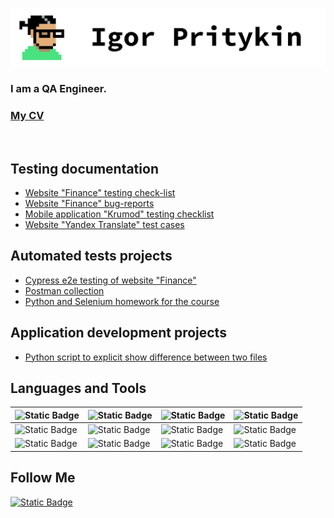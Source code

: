 ![Header](https://github.com/TrickStealer/TrickStealer/blob/main/assets/header.png)

### I am a QA Engineer.

### [My CV](https://drive.google.com/file/d/1AABE6CZ_ioTm1pVJysZKw2ZagpR6gPZK/view?usp=drive_link)
<br/>

## Testing documentation  
* [Website "Finance" testing check-list](https://docs.google.com/spreadsheets/d/1zYroPo_W-m-psTZtgbVmRI5Bz9JswnAZYHIBeZQvny8/edit?usp=sharing)
* [Website "Finance" bug-reports](https://docs.google.com/document/d/1e2j81dHhenTu78yEVQRoDCOvwQURorCzI7RFj2WwEvw/edit?usp=sharing)
* [Mobile application "Krumod" testing checklist](https://drive.google.com/file/d/1bZmJuO6UUETnWhzSQZRrzqPaP7l-g6AE/view?usp=sharing)
* [Website "Yandex Translate" test cases](https://drive.google.com/file/d/1uGJycMipwXjEoFEON6gDZfFfAXEXDRHq/view?usp=drive_link)

## Automated tests projects

* [Cypress e2e testing of website "Finance"](https://github.com/TrickStealer/cypress_test_task)
* [Postman collection](https://www.postman.com/avionics-engineer-8131377/workspace/igor-s-workspace/collection/37663202-5ef79cb8-c2a3-41cf-bc38-f1173fd083c8?action=share&creator=37663202&active-environment=37663202-a0b311fe-544e-4da2-acc1-2b61156b5835)
* [Python and Selenium homework for the course](https://github.com/TrickStealer/Stepik_auto_tests_course)

## Application development projects
* [Python script to explicit show difference between two files](https://github.com/TrickStealer/text_files_difference)

## Languages and Tools
|![Static Badge](https://img.shields.io/badge/python-white?style=for-the-badge&logo=python)      |![Static Badge](https://img.shields.io/badge/java_script-white?style=for-the-badge&logo=javascript)     |![Static Badge](https://img.shields.io/badge/C%2FC%2B%2B-white?style=for-the-badge&logo=C%2B%2B&logoColor=%23039)      |![Static Badge](https://img.shields.io/badge/Selenium_WebDriver-white?style=for-the-badge&logo=selenium)      |
| ---- | ---- | ---- | ---- |
|![Static Badge](https://img.shields.io/badge/SQL-white?style=for-the-badge)      | ![Static Badge](https://img.shields.io/badge/Jira-white?style=for-the-badge&logo=Jira&logoColor=%2306c)     |![Static Badge](https://img.shields.io/badge/Git-white?style=for-the-badge&logo=Git)       | ![Static Badge](https://img.shields.io/badge/Perforce-white?style=for-the-badge&logo=Perforce&logoColor=black)      |
|![Static Badge](https://img.shields.io/badge/Postman-white?style=for-the-badge&logo=Postman)      | ![Static Badge](https://img.shields.io/badge/Linux-white?style=for-the-badge&logo=Linux&logoColor=black)     |![Static Badge](https://img.shields.io/badge/Cypress-white?style=for-the-badge&logo=Cypress&logoColor=black)      |![Static Badge](https://img.shields.io/badge/Docker-white?style=for-the-badge&logo=docker)      |

## Follow Me
[![Static Badge](https://img.shields.io/badge/Linked_In-white?style=for-the-badge&logo=linkedin&logoColor=%2306c&link=%3Cobject%3Ehttps%3A%2F%2Fwww.linkedin.com%2Fin%2Figor-pritykin-70152430b%2F%3C%2Fobject%3E)](https://www.linkedin.com/in/igor-pritykin-70152430b/)
